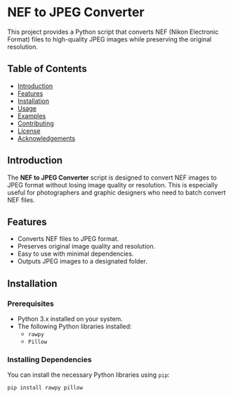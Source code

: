# NEF to JPEG Converter

This project provides a Python script that converts NEF (Nikon Electronic Format) files to high-quality JPEG images while preserving the original resolution.

## Table of Contents

- [Introduction](#introduction)
- [Features](#features)
- [Installation](#installation)
- [Usage](#usage)
- [Examples](#examples)
- [Contributing](#contributing)
- [License](#license)
- [Acknowledgements](#acknowledgements)

## Introduction

The **NEF to JPEG Converter** script is designed to convert NEF images to JPEG format without losing image quality or resolution. This is especially useful for photographers and graphic designers who need to batch convert NEF files.

## Features

- Converts NEF files to JPEG format.
- Preserves original image quality and resolution.
- Easy to use with minimal dependencies.
- Outputs JPEG images to a designated folder.

## Installation

### Prerequisites

- Python 3.x installed on your system.
- The following Python libraries installed:
  - `rawpy`
  - `Pillow`

### Installing Dependencies

You can install the necessary Python libraries using `pip`:

```bash
pip install rawpy pillow
